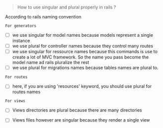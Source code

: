 
> How to use singular and plural properly in rails ?

According to rails naming convention

`For generators`
- [ ] we use singular for model names because models represent a single instance
- [ ] we use plural for controller names because they control many routes
- [ ] we use singular for ressource names because this commands is use to create a lot of MVC framework. So the name you pass become the model name ad rails pluralize the rest
- [ ] we use plural for migrations names because tables names are plural to.

`For routes`
- [ ] here, if you are using 'resources' keyword, you should use plural for routes names

`For views`

- [ ] Views directories are plural because there are many directories
- [ ] Views files however are singular because they render a single view

